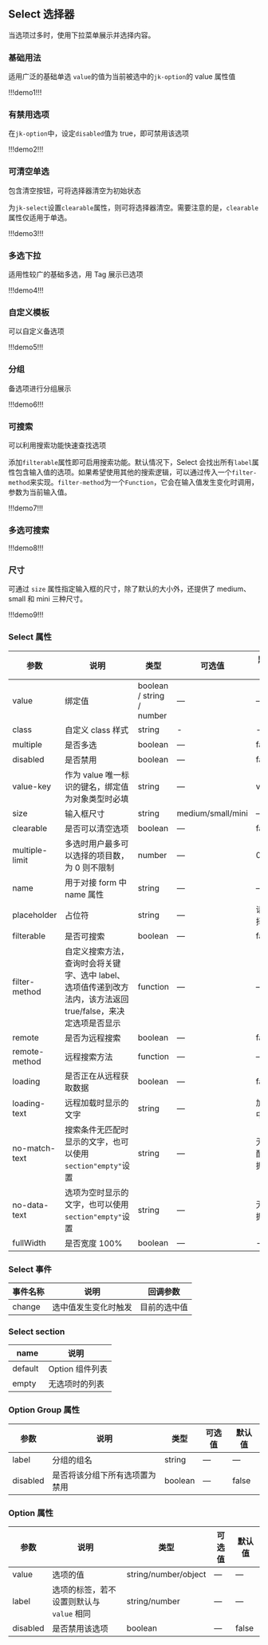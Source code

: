 ## Select 选择器

当选项过多时，使用下拉菜单展示并选择内容。

### 基础用法

适用广泛的基础单选
`value`的值为当前被选中的`jk-option`的 value 属性值

!!!demo1!!!

### 有禁用选项

在`jk-option`中，设定`disabled`值为 true，即可禁用该选项

!!!demo2!!!

### 可清空单选

包含清空按钮，可将选择器清空为初始状态

为`jk-select`设置`clearable`属性，则可将选择器清空。需要注意的是，`clearable`属性仅适用于单选。

!!!demo3!!!

### 多选下拉

适用性较广的基础多选，用 Tag 展示已选项

!!!demo4!!!

### 自定义模板

可以自定义备选项

!!!demo5!!!

### 分组

备选项进行分组展示

!!!demo6!!!

### 可搜索

可以利用搜索功能快速查找选项

添加`filterable`属性即可启用搜索功能。默认情况下，Select 会找出所有`label`属性包含输入值的选项。如果希望使用其他的搜索逻辑，可以通过传入一个`filter-method`来实现。`filter-method`为一个`Function`，它会在输入值发生变化时调用，参数为当前输入值。

!!!demo7!!!

### 多选可搜索

!!!demo8!!!

### 尺寸

可通过 `size` 属性指定输入框的尺寸，除了默认的大小外，还提供了 medium、small 和 mini 三种尺寸。

!!!demo9!!!

### Select 属性

| 参数           | 说明                                                                                                          | 类型                      | 可选值            | 默认值     |
| -------------- | ------------------------------------------------------------------------------------------------------------- | ------------------------- | ----------------- | ---------- |
| value          | 绑定值                                                                                                        | boolean / string / number | —                 | —          |
| class          | 自定义 class 样式                                                                                             | string                    | -                 | -          |
| multiple       | 是否多选                                                                                                      | boolean                   | —                 | false      |
| disabled       | 是否禁用                                                                                                      | boolean                   | —                 | false      |
| value-key      | 作为 value 唯一标识的键名，绑定值为对象类型时必填                                                             | string                    | —                 | value      |
| size           | 输入框尺寸                                                                                                    | string                    | medium/small/mini | —          |
| clearable      | 是否可以清空选项                                                                                              | boolean                   | —                 | false      |
| multiple-limit | 多选时用户最多可以选择的项目数，为 0 则不限制                                                                 | number                    | —                 | 0          |
| name           | 用于对接 form 中 name 属性                                                                                    | string                    | —                 | —          |
| placeholder    | 占位符                                                                                                        | string                    | —                 | 请选择     |
| filterable     | 是否可搜索                                                                                                    | boolean                   | —                 | false      |
| filter-method  | 自定义搜索方法，查询时会将关键字、选中 label、选项值传递到改方法内，该方法返回 true/false，来决定选项是否显示 | function                  | —                 | —          |
| remote         | 是否为远程搜索                                                                                                | boolean                   | —                 | false      |
| remote-method  | 远程搜索方法                                                                                                  | function                  | —                 | —          |
| loading        | 是否正在从远程获取数据                                                                                        | boolean                   | —                 | false      |
| loading-text   | 远程加载时显示的文字                                                                                          | string                    | —                 | 加载中     |
| no-match-text  | 搜索条件无匹配时显示的文字，也可以使用`section"empty"`设置                                                    | string                    | —                 | 无匹配数据 |
| no-data-text   | 选项为空时显示的文字，也可以使用`section"empty"`设置                                                          | string                    | —                 | 无数据     |
| fullWidth      | 是否宽度 100%                                                                                                 | boolean                   | —                 | -          |

### Select 事件

| 事件名称 | 说明                 | 回调参数     |
| -------- | -------------------- | ------------ |
| change   | 选中值发生变化时触发 | 目前的选中值 |

### Select section

|   name  | 说明            |
| ------- | --------------- |
| default | Option 组件列表 |
| empty   | 无选项时的列表  |

### Option Group 属性

| 参数     | 说明                           | 类型    | 可选值 | 默认值 |
| -------- | ------------------------------ | ------- | ------ | ------ |
| label    | 分组的组名                     | string  | —      | —      |
| disabled | 是否将该分组下所有选项置为禁用 | boolean | —      | false  |

### Option 属性

| 参数     | 说明                                      | 类型                 | 可选值 | 默认值 |
| -------- | ----------------------------------------- | -------------------- | ------ | ------ |
| value    | 选项的值                                  | string/number/object | —      | —      |
| label    | 选项的标签，若不设置则默认与 `value` 相同 | string/number        | —      | —      |
| disabled | 是否禁用该选项                            | boolean              | —      | false  |
